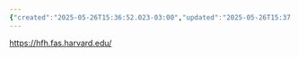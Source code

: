 ```yaml
---
{"created":"2025-05-26T15:36:52.023-03:00","updated":"2025-05-26T15:37:45.442-03:00","tags":["framework","research","design","regen","alchemy","academia"],"dg-publish":true,"notestage":["🌱"],"permalink":"/models-and-frameworks/design/harvard-s-human-flourishing-program/","dgPassFrontmatter":true}
---
```


https://hfh.fas.harvard.edu/
